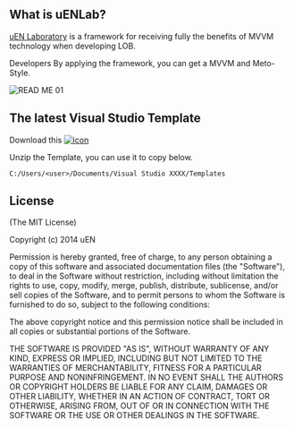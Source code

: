 ## What is uENLab?

[uEN Laboratory](http://s-ueno.github.io/) is a framework for receiving fully the benefits of MVVM technology when developing LOB.

Developers By applying the framework, you can get a MVVM and Meto-Style.


![READ ME 01](http://s-ueno.github.io/images/readme_01.PNG)



## The latest Visual Studio Template

Download this
<a href="https://github.com/additionalData/Templates.zip" rel="tooltip" title="uENLab">
  <img class="social_icon" alt="icon" src="http://s-ueno.github.io/images/zippedFile.png">
</a>

Unzip the Template, you can use it to copy below.

```
C:/Users/<user>/Documents/Visual Studio XXXX/Templates
```


## License
(The MIT License)

Copyright (c) 2014 uEN

Permission is hereby granted, free of charge, to any person obtaining a copy
of this software and associated documentation files (the "Software"), to deal
in the Software without restriction, including without limitation the rights
to use, copy, modify, merge, publish, distribute, sublicense, and/or sell
copies of the Software, and to permit persons to whom the Software is
furnished to do so, subject to the following conditions:

The above copyright notice and this permission notice shall be included in all
copies or substantial portions of the Software.

THE SOFTWARE IS PROVIDED "AS IS", WITHOUT WARRANTY OF ANY KIND, EXPRESS OR
IMPLIED, INCLUDING BUT NOT LIMITED TO THE WARRANTIES OF MERCHANTABILITY,
FITNESS FOR A PARTICULAR PURPOSE AND NONINFRINGEMENT. IN NO EVENT SHALL THE
AUTHORS OR COPYRIGHT HOLDERS BE LIABLE FOR ANY CLAIM, DAMAGES OR OTHER
LIABILITY, WHETHER IN AN ACTION OF CONTRACT, TORT OR OTHERWISE, ARISING FROM,
OUT OF OR IN CONNECTION WITH THE SOFTWARE OR THE USE OR OTHER DEALINGS IN THE
SOFTWARE.
